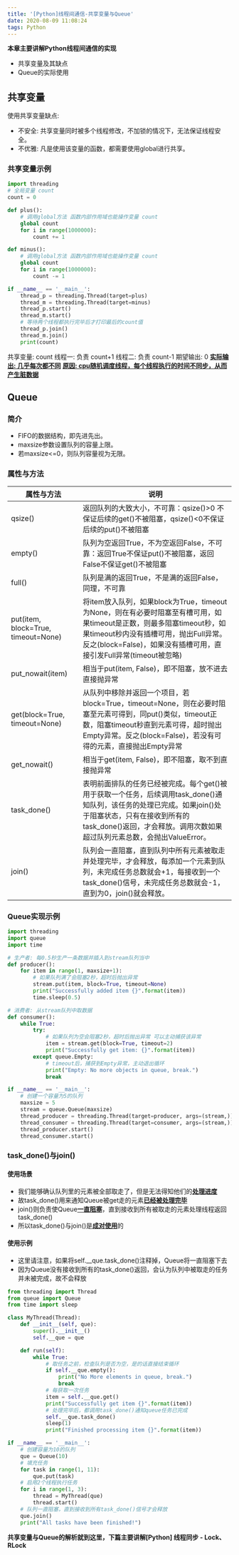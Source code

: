 ```yaml
---
title: '[Python]线程间通信-共享变量与Queue'
date: 2020-08-09 11:08:24
tags: Python
---
```


**本章主要讲解Python线程间通信的实现**
* 共享变量及其缺点
* Queue的实际使用
<!--more-->

## 共享变量
使用共享变量缺点:
* 不安全: 共享变量同时被多个线程修改，不加锁的情况下，无法保证线程安全。
* 不优雅: 凡是使用该变量的函数，都需要使用global进行共享。

### 共享变量示例

```python
import threading
# 全局变量 count
count = 0

def plus():
    # 调用global方法 函数内部作用域也能操作变量 count
    global count
    for i in range(1000000):
        count += 1

def minus():
    # 调用global方法 函数内部作用域也能操作变量 count
    global count
    for i in range(1000000):
        count -= 1

if __name__ == '__main__':
    thread_p = threading.Thread(target=plus)
    thread_m = threading.Thread(target=minus)
    thread_p.start()
    thread_m.start()
    # 等待两个线程都执行完毕后才打印最后的count值
    thread_p.join()
    thread_m.join()
    print(count)
```
共享变量: count
线程一: 负责 count+1
线程二: 负责 count-1
期望输出: 0
**<u>实际输出: 几乎每次都不同</u>**
**<u>原因: cpu随机调度线程，每个线程执行的时间不同步，从而产生脏数据</u>**

##  Queue
### 简介
* FIFO的数据结构，即先进先出。
* maxsize参数设置队列的容量上限。
* 若maxsize<=0，则队列容量视为无限。

### 属性与方法
|属性与方法|说明|
|---|---|
|qsize()|返回队列的大致大小，不可靠：qsize()>0 不保证后续的get()不被阻塞，qsize()<0不保证后续的put()不被阻塞|
|empty()|队列为空返回True，不为空返回False，不可靠：返回True不保证put()不被阻塞，返回False不保证get()不被阻塞|
|full()|队列是满的返回True，不是满的返回False，同理，不可靠|
|put(item, block=True, timeout=None)|将item放入队列，如果block为True，timeout为None，则在有必要时阻塞至有槽可用，如果timeout是正数，则最多阻塞timeout秒，如果timeout秒内没有插槽可用，抛出Full异常。反之(block=False)，如果没有插槽可用，直接引发Full异常(timeout被忽略)|
|put_nowait(item)|相当于put(item, False)，即不阻塞，放不进去直接抛异常|
|get(block=True, timeout=None)|从队列中移除并返回一个项目，若block=True，timeout=None，则在必要时阻塞至元素可得到，同put()类似，timeout正数，阻塞timeout秒直到元素可得，超时抛出Empty异常。反之(block=False)，若没有可得的元素，直接抛出Empty异常|
|get_nowait()|相当于get(item, False)，即不阻塞，取不到直接抛异常|
|task_done()|表明前面排队的任务已经被完成。每个get()被用于获取一个任务，后续调用task_done()通知队列，该任务的处理已完成。如果join()处于阻塞状态，只有在接收到所有的task_done()返回，才会释放。调用次数如果超过队列元素总数，会抛出ValueError。|
|join()|队列会一直阻塞，直到队列中所有元素被取走并处理完毕，才会释放，每添加一个元素到队列，未完成任务总数就会+1，每接收到一个task_done()信号，未完成任务总数就会-1，直到为0，join()就会释放。|

### Queue实现示例
```python
import threading
import queue
import time

# 生产者: 每0.5秒生产一条数据并插入到stream队列当中
def producer():
    for item in range(1, maxsize+1):
        # 如果队列满了会阻塞2秒，超时后抛出异常
        stream.put(item, block=True, timeout=None)
        print("Successfully added item {}".format(item))
        time.sleep(0.5)

# 消费者: 从stream队列中取数据
def consumer():
    while True:
        try:
            # 如果队列为空会阻塞2秒，超时后抛出异常 可以主动捕获该异常
            item = stream.get(block=True, timeout=2)
            print("Successfully get item: {}".format(item))
        except queue.Empty:
            # timeout后，捕获到Empty异常，主动退出循环
            print("Empty: No more objects in queue, break.")
            break

if __name__ == '__main__':
    # 创建一个容量为5的队列
    maxsize = 5
    stream = queue.Queue(maxsize)
    thread_producer = threading.Thread(target=producer, args=(stream,))
    thread_consumer = threading.Thread(target=consumer, args=(stream,))
    thread_producer.start()
    thread_consumer.start()
```

### task_done()与join()

#### 使用场景
* 我们能够确认队列里的元素被全部取走了，但是无法得知他们的<u>**处理进度**</u>
* 故task_done()用来通知Queue被get走的元素<u>**已经被处理完毕**</u>
* join()则负责使Queue<u>**一直阻塞**</u>，直到接收到所有被取走的元素处理线程返回task_done()
* 所以task_done()与join()是<u>**成对使用**</u>的

#### 使用示例
* 这里请注意，如果将self.__que.task_done()注释掉，Queue将一直阻塞下去
* 因为Queue没有接收到所有的task_done()返回，会认为队列中被取走的任务并未被完成，故不会释放

```python
from threading import Thread
from queue import Queue
from time import sleep

class MyThread(Thread):
    def __init__(self, que):
        super().__init__()
        self.__que = que

    def run(self):
        while True:
            # 取任务之前，检查队列是否为空，是的话直接结束循环
            if self.__que.empty():
                print("No More elements in queue, break.")
                break
            # 每获取一次任务
            item = self.__que.get()
            print("Successfully get item {}".format(item))
            # 处理完毕后，都调用task_done()通知queue任务已完成
            self.__que.task_done()
            sleep(1)
            print("Finished processing item {}".format(item))

if __name__ == '__main__':
    # 创建容量为10的队列
    que = Queue(10)
    # 填充任务
    for task in range(1, 11):
        que.put(task)
    # 启用2个线程执行任务
    for i in range(1, 3):
        thread = MyThread(que)
        thread.start()
    # 队列一直阻塞，直到接收到所有task_done()信号才会释放
    que.join()
    print("All tasks have been finished!")
```

**共享变量与Queue的解析就到这里，下篇主要讲解[Python] 线程同步 - Lock、RLock**

